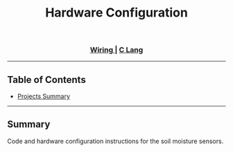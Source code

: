 <div align="center">
  <h1>
    Hardware Configuration
  </h1>
</div>

<br />

<div align="center">
  <h3>
    <a href="https://github.com/edjchapman/MasterPlant/blob/main/hardware/readmes/wiring.md">
      Wiring
    </a>
    <span> | </span>
    <a href="https://github.com/edjchapman/MasterPlant/blob/main/hardware/readmes/c_lang.md">
      C Lang
    </a>
  </h3>
</div>


---

## Table of Contents

- [Projects Summary](#summary)

---

## Summary

Code and hardware configuration instructions for the soil moisture sensors.

